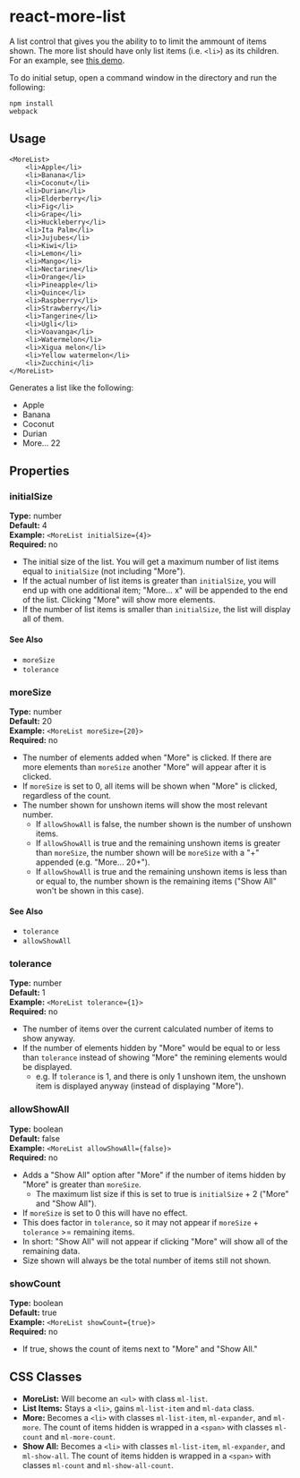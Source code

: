 react-more-list
===============

A list control that gives you the ability to to limit the ammount of items shown. The more list should have only list items (i.e. `<li>`) as its children. For an example, see [this demo](http://yeahbuthats.github.io/react-more-list/).

To do initial setup, open a command window in the directory and run the following:

    npm install
    webpack

Usage
-----

    <MoreList>
        <li>Apple</li>
        <li>Banana</li>
        <li>Coconut</li>
        <li>Durian</li>
        <li>Elderberry</li>
        <li>Fig</li>
        <li>Grape</li>
        <li>Huckleberry</li>
        <li>Ita Palm</li>
        <li>Jujubes</li>
        <li>Kiwi</li>
        <li>Lemon</li>
        <li>Mango</li>
        <li>Nectarine</li>
        <li>Orange</li>
        <li>Pineapple</li>
        <li>Quince</li>
        <li>Raspberry</li>
        <li>Strawberry</li>
        <li>Tangerine</li>
        <li>Ugli</li>
        <li>Voavanga</li>
        <li>Watermelon</li>
        <li>Xigua melon</li>
        <li>Yellow watermelon</li>
        <li>Zucchini</li>
    </MoreList>

Generates a list like the following:

* Apple
* Banana
* Coconut
* Durian
* More... 22

Properties
----------

### initialSize ###

**Type:** number  
**Default:** 4  
**Example:** `<MoreList initialSize={4}>`  
**Required:** no

* The initial size of the list. You will get a maximum number of list items equal to `initialSize` (not including "More").
* If the actual number of list items is greater than `initialSize`, you will end up with one additional item; "More... x" will be appended to the end of the list. Clicking "More" will show more elements.
* If the number of list items is smaller than `initialSize`, the list will display all of them.

#### See Also ####

* `moreSize`
* `tolerance`

### moreSize ###

**Type:** number  
**Default:** 20  
**Example:** `<MoreList moreSize={20}>`  
**Required:** no

* The number of elements added when "More" is clicked. If there are more elements than `moreSize` another "More" will appear after it is clicked.
* If `moreSize` is set to 0, all items will be shown when "More" is clicked, regardless of the count.
* The number shown for unshown items will show the most relevant number.
    * If `allowShowAll` is false, the number shown is the number of unshown items.
    * If `allowShowAll` is true and the remaining unshown items is greater than `moreSize`, the number shown  will be `moreSize` with a "+" appended (e.g. "More... 20+").
    * If `allowShowAll` is true and the remaining unshown items is less than or equal to, the number shown is the remaining items ("Show All" won't be shown in this case).

#### See Also ####

* `tolerance`
* `allowShowAll`

### tolerance ###

**Type:** number  
**Default:** 1  
**Example:** `<MoreList tolerance={1}>`  
**Required:** no

* The number of items over the current calculated number of items to show anyway.
* If the number of elements hidden by "More" would be equal to or less than `tolerance` instead of showing "More" the remining elements would be displayed.
    * e.g. If `tolerance` is 1, and there is only 1 unshown item, the unshown item is displayed anyway (instead of displaying "More").

### allowShowAll ###

**Type:** boolean  
**Default:** false  
**Example:** `<MoreList allowShowAll={false}>`  
**Required:** no

* Adds a "Show All" option after "More" if the number of items hidden by "More" is greater than `moreSize`.
    * The maximum list size if this is set to true is `initialSize` + 2 ("More" and "Show All").
* If `moreSize` is set to 0 this will have no effect.
* This does factor in `tolerance`, so it may not appear if `moreSize` + `tolerance` >= remaining items.
* In short: "Show All" will not appear if clicking "More" will show all of the remaining data.
* Size shown will always be the total number of items still not shown.

### showCount ###

**Type:** boolean  
**Default:** true  
**Example:** `<MoreList showCount={true}>`  
**Required:** no

* If true, shows the count of items next to "More" and "Show All."

CSS Classes
-----------

* **MoreList:** Will become an `<ul>` with class `ml-list`.
* **List Items:** Stays a `<li>`, gains `ml-list-item` and `ml-data` class.
* **More:** Becomes a `<li>` with classes `ml-list-item`, `ml-expander`, and `ml-more`. The count of items hidden is wrapped in a `<span>` with classes `ml-count` and `ml-more-count`.
* **Show All:** Becomes a `<li>` with classes `ml-list-item`, `ml-expander`, and `ml-show-all`. The count of items hidden is wrapped in a `<span>` with classes `ml-count` and `ml-show-all-count`.
